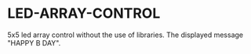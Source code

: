 # LED-ARRAY-CONTROL
5x5 led array control without the use of libraries.
The displayed message "HAPPY B DAY".
